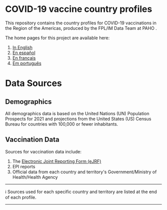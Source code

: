 # COVID-19 vaccine country profiles

This repository contains the country profiles for COVID-19 vaccinations in the Region of the Americas, produced by the FPL/IM Data Team at PAHO .

The home pages for this project are available here:

1. [In English](https://www.paho.org/en/topics/immunization/immunization-data-and-statistics/covid-19-vaccine-country-profiles)
2. [En español](https://www.paho.org/es/temas/inmunizacion/datos-estadisticas-inmunizacion/perfiles-pais-vacunacion-covid-19)
3. [En français](https://www.paho.org/fr/node/69568/vacina-covid-19-perfis-dos-paises)
4. [Em português](https://www.paho.org/pt/node/69568/vacina-covid-19-perfis-dos-paises)

# Data Sources

## Demographics

All demographics data is based on the United Nations (UN) Population Prospects for 2021 and projections from the United States (US) Census Bureau for countries with 100,000 or fewer inhabitants.

## Vaccination Data

Sources for vaccination data include:

1. The [Electronic Joint Reporting Form (eJRF)](https://www.who.int/teams/immunization-vaccines-and-biologicals/immunization-analysis-and-insights/global-monitoring/who-unicef-joint-reporting-process)
2. EPI reports
3. Official data from each country and territory's Government/Ministry of Health/Health Agency

---
:information_source: Sources used for each specific country and territory are listed at the end of each profile.

---
